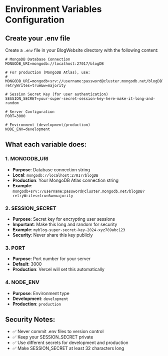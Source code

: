 # Environment Variables Configuration

## Create your .env file

Create a `.env` file in your BlogWebsite directory with the following content:

```
# MongoDB Database Connection
MONGODB_URI=mongodb://localhost:27017/blogDB

# For production (MongoDB Atlas), use:
# MONGODB_URI=mongodb+srv://username:password@cluster.mongodb.net/blogDB?retryWrites=true&w=majority

# Session Secret Key (for user authentication)
SESSION_SECRET=your-super-secret-session-key-here-make-it-long-and-random

# Server Configuration
PORT=3000

# Environment (development/production)
NODE_ENV=development
```

## What each variable does:

### 1. MONGODB_URI
- **Purpose**: Database connection string
- **Local**: `mongodb://localhost:27017/blogDB`
- **Production**: Your MongoDB Atlas connection string
- **Example**: `mongodb+srv://username:password@cluster.mongodb.net/blogDB?retryWrites=true&w=majority`

### 2. SESSION_SECRET
- **Purpose**: Secret key for encrypting user sessions
- **Important**: Make this long and random for security
- **Example**: `myblog-super-secret-key-2024-xyz789abc123`
- **Security**: Never share this key publicly

### 3. PORT
- **Purpose**: Port number for your server
- **Default**: 3000
- **Production**: Vercel will set this automatically

### 4. NODE_ENV
- **Purpose**: Environment type
- **Development**: `development`
- **Production**: `production`

## Security Notes:

- ✅ Never commit .env files to version control
- ✅ Keep your SESSION_SECRET private
- ✅ Use different secrets for development and production
- ✅ Make SESSION_SECRET at least 32 characters long
